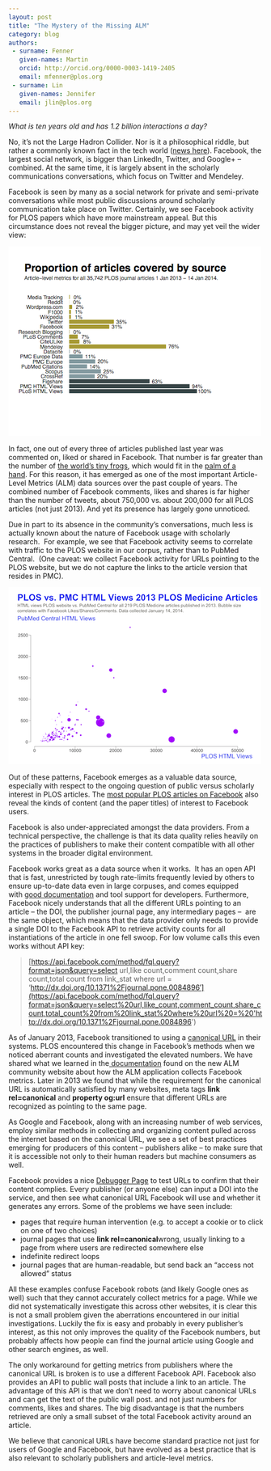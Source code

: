 ```yaml
---
layout: post
title: "The Mystery of the Missing ALM"
category: blog
authors:
 - surname: Fenner
   given-names: Martin
   orcid: http://orcid.org/0000-0003-1419-2405
   email: mfenner@plos.org
 - surname: Lin
   given-names: Jennifer
   email: jlin@plos.org
---
```

*What is ten years old and has 1.2 billion interactions a day?*

No, it’s not the Large Hadron Collider. Nor is it a philosophical
riddle, but rather a commonly known fact in the tech world ([news
here](http://mashable.com/2014/02/04/facebook-too-big-to-fail/)).
Facebook, the largest social network, is bigger than LinkedIn, Twitter,
and Google+ – combined. At the same time, it is largely absent in the
scholarly communications conversations, which focus on Twitter and
Mendeley.

Facebook is seen by many as a social network for private and
semi-private conversations while most public discussions around
scholarly communication take place on Twitter. Certainly, we see
Facebook activity for PLOS papers which have more mainstream appeal. But
this circumstance does not reveal the bigger picture, and may yet veil
the wider view:

![barplot\_january\_2014](/images/barplot_january_2014.png)

In fact, one out of every three of articles published last year was
commented on, liked or shared in Facebook. That number is far greater
than the number of [the world’s tiny
frogs](http://www.plosone.org/article/info%3Adoi%2F10.1371%2Fjournal.pone.0029797),
which would fit in the [palm of a
hand](http://dirtyboss.net/wp/wp-content/uploads/2013/03/Paedophryne-amauensis.jpg). For
this reason, it has emerged as one of the most important Article-Level
Metrics (ALM) data sources over the past couple of years. The combined
number of Facebook comments, likes and shares is far higher than the
number of tweets, about 750,000 vs. about 200,000 for all PLOS articles
(not just 2013). And yet its presence has largely gone unnoticed.

Due in part to its absence in the community’s conversations, much less
is actually known about the nature of Facebook usage with scholarly
research.  For example, we see that Facebook activity seems to correlate
with traffic to the PLOS website in our corpus, rather than to PubMed
Central.  (One caveat: we collect Facebook activity for URLs pointing to
the PLOS website, but we do not capture the links to the article version
that resides in PMC).

![facebook\_usage](/images/facebook_usage.png)

Out of these patterns, Facebook emerges as a valuable data source,
especially with respect to the ongoing question of public versus
scholarly interest in PLOS articles. The [most popular PLOS articles on
Facebook](http://alm.plos.org/articles?order=facebook) also reveal the
kinds of content (and the paper titles) of interest to Facebook users.

Facebook is also under-appreciated amongst the data providers. From a
technical perspective, the challenge is that its data quality relies
heavily on the practices of publishers to make their content compatible
with all other systems in the broader digital environment.

Facebook works great as a data source when it works.  It has an open API
that is fast, unrestricted by tough rate-limits frequently levied by
others to ensure up-to-date data even in large corpuses, and comes
equipped with [good
documentation](https://developers.facebook.com/docs/reference/fql/link_stat/) and
tool support for developers. Furthermore, Facebook nicely understands
that all the different URLs pointing to an article – the DOI, the
publisher journal page, any intermediary pages –  are the same object,
which means that the data provider only needs to provide a single DOI to
the Facebook API to retrieve activity counts for all instantiations of
the article in one fell swoop. For low volume calls this even works
without API key:

> [https://api.facebook.com/method/fql.query?format=json&query=select
> url,like count,comment count,share count,total count from link\_stat
> where url =
> ‘http://dx.doi.org/10.1371%2Fjournal.pone.0084896′](https://api.facebook.com/method/fql.query?format=json&query=select%20url,like_count,comment_count,share_count,total_count%20from%20link_stat%20where%20url%20=%20'http://dx.doi.org/10.1371%2Fjournal.pone.0084896')

As of January 2013, Facebook transitioned to using a [canonical
URL](https://support.google.com/webmasters/answer/139066?hl=en) in
their systems. PLOS encountered this change in Facebook’s methods when
we noticed aberrant counts and investigated the elevated numbers. We
have shared what we learned in
the[ documentation](http://articlemetrics.github.io/docs/Facebook/) found
on the new ALM community website about how the ALM application collects
Facebook metrics. Later in 2013 we found that while the requirement for
the canonical URL is automatically satisfied by many websites, meta
tags **link rel=canonical** and **property og:url** ensure that
different URLs are recognized as pointing to the same page.

As Google and Facebook, along with an increasing number of web services,
employ similar methods in collecting and organizing content pulled
across the internet based on the canonical URL, we see a set of best
practices emerging for producers of this content – publishers alike – to
make sure that it is accessible not only to their human readers but
machine consumers as well.

Facebook provides a nice [Debugger
Page](https://developers.facebook.com/tools/debug) to test URLs to
confirm that their content complies. Every publisher (or anyone else)
can input a DOI into the service, and then see what canonical URL
Facebook will use and whether it generates any errors. Some of the
problems we have seen include:

-   pages that require human intervention (e.g. to accept a cookie or to
    click on one of two choices)
-   journal pages that use **link rel=canonical**wrong, usually linking
    to a page from where users are redirected somewhere else
-   indefinite redirect loops
-   journal pages that are human-readable, but send back an “access not
    allowed” status

All these examples confuse Facebook robots (and likely Google ones as
well) such that they cannot accurately collect metrics for a page. While
we did not systematically investigate this across other websites, it is
clear this is not a small problem given the aberrations encountered in
our initial investigations. Luckily the fix is easy and probably in
every publisher’s interest, as this not only improves the quality of the
Facebook numbers, but probably affects how people can find the journal
article using Google and other search engines, as well.

The only workaround for getting metrics from publishers where the
canonical URL is broken is to use a different Facebook API. Facebook
also provides an API to public wall posts that include a link to an
article. The advantage of this API is that we don’t need to worry about
canonical URLs and can get the text of the public wall post. and not
just numbers for comments, likes and shares. The big disadvantage is
that the numbers retrieved are only a small subset of the total Facebook
activity around an article.

We believe that canonical URLs have become standard practice not just
for users of Google and Facebook, but have evolved as a best practice
that is also relevant to scholarly publishers and article-level metrics.